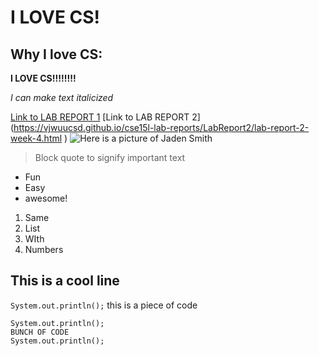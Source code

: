 # I LOVE CS!

## Why I love CS:


**I LOVE CS!!!!!!!!**

*I can make text italicized*

[Link to LAB REPORT 1]( https://vjwuucsd.github.io/cse15l-lab-reports/LabReport1/lab-report-1-week-2.html
)
[Link to LAB REPORT 2] (https://vjwuucsd.github.io/cse15l-lab-reports/LabReport2/lab-report-2-week-4.html
)
![Here is a picture of Jaden Smith](https://static.independent.co.uk/2021/11/11/09/Screenshot%202021-11-11%20at%202.59.20%20PM.png?width=1200)

>Block quote to signify important text

* Fun
* Easy
* awesome!

1. Same
2. List
3. WIth
4. Numbers

This is a cool line
---

`System.out.println();` this is a piece of code


```
System.out.println();
BUNCH OF CODE
System.out.println();
```
